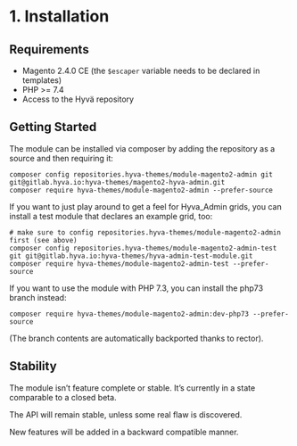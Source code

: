 # 1. Installation

## Requirements

* Magento 2.4.0 CE (the `$escaper` variable needs to be declared in templates)
* PHP >= 7.4
* Access to the Hyvä repository


## Getting Started

The module can be installed via composer by adding the repository as a source and then requiring it:

```
composer config repositories.hyva-themes/module-magento2-admin git git@gitlab.hyva.io:hyva-themes/magento2-hyva-admin.git
composer require hyva-themes/module-magento2-admin --prefer-source
```


If you want to just play around to get a feel for Hyva_Admin grids, you can install a test module that declares an example grid, too:

```
# make sure to config repositories.hyva-themes/module-magento2-admin first (see above)
composer config repositories.hyva-themes/module-magento2-admin-test git git@gitlab.hyva.io:hyva-themes/hyva-admin-test-module.git
composer require hyva-themes/module-magento2-admin-test --prefer-source
```

If you want to use the module with PHP 7.3, you can install the php73 branch instead:

```
composer require hyva-themes/module-magento2-admin:dev-php73 --prefer-source
```
(The branch contents are automatically backported thanks to rector).

## Stability

The module isn’t feature complete or stable. It’s currently in a state comparable to a closed beta.

The API will remain stable, unless some real flaw is discovered.

New features will be added in a backward compatible manner.
